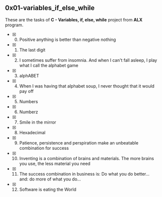 ## 0x01-variables_if_else_while

These are the tasks of **C - Variables, if, else, while** project from **ALX** program.


-[x] 0. Positive anything is better than negative nothing 
-[x] 1. The last digit
-[x] 2. I sometimes suffer from insomnia. And when I can't fall asleep, I play what I call the alphabet game
-[x] 3. alphABET
-[x] 4. When I was having that alphabet soup, I never thought that it would pay off
-[x] 5. Numbers
-[x] 6. Numberz
-[x] 7. Smile in the mirror
-[x] 8. Hexadecimal
-[x] 9. Patience, persistence and perspiration make an unbeatable combination for success
-[x] 10. Inventing is a combination of brains and materials. The more brains you use, the less material you need
-[x] 11. The success combination in business is: Do what you do better... and: do more of what you do...
-[x] 12. Software is eating the World
